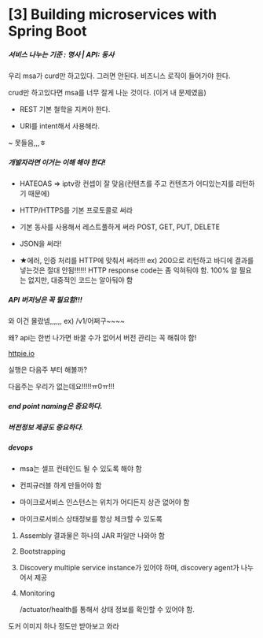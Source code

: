# [3] Building microservices with Spring Boot

##### 서비스 나누는 기준 : 명사 | API: 동사

우리 msa가 curd만 하고있다. 그러면 안된다. 비즈니스 로직이 들어가야 한다.

crud만 하고있다면 msa를 너무 잘게 나눈 것이다. (이거 내 문제였음)

- REST 기본 철학을 지켜야 한다.

- URI를 intent해서 사용해라.



~ 못들음,,,ㅎ

 

##### 개발자라면 이거는 이해 해야 한다!

- HATEOAS => iptv랑 컨셉이 잘 맞음(컨텐츠를 주고 컨텐츠가 어디있는지를 리턴하기 때문에)

- HTTP/HTTPS를 기본 프로토콜로 써라

- 기본 동사를 사용해서 레스트풀하게 써라 POST, GET, PUT, DELETE

- JSON을 써라!

- ★에러, 인증 처리를 HTTP에 맞춰서 써라!!!
  ex) 200으로 리턴하고 바디에 결과를 넣는것은 절대 안됨!!!!!! 
  HTTP response code는 좀 익혀둬야 함. 100% 알 필요는 없지만, 대중적인 코드는 알아둬야 함

##### API 버저닝은 꼭 필요함!!!

와 이건 몰랐넴,,,,,, ex) /v1/어쩌구~~~~

왜? api는 한번 나가면 바꿀 수가 없어서 버전 관리는 꼭 해줘야 함!

[httpie.io](https://httpie.io/)

실행은 다음주 부터 해볼까?

다음주는 우리가 없는데요!!!!!ㅠ0ㅠ!!!

##### end point naming은 중요하다.

##### 버전정보 제공도 중요하다.

##### devops

- msa는 셀프 컨테인드 될 수 있도록 해야 함

- 컨피규러블 하게 만들어야 함

- 마이크로서비스 인스턴스는 위치가 어디든지 상관 없어야 함 

- 마이크로서비스 상태정보를 항상 체크할 수 있도록
1. Assembly
   결과물은 하나의 JAR 파일만 나와야 함

2. Bootstrapping

3. Discovery
   multiple service instance가 있어야 하며, discovery agent가 나누어서 제공

4. Monitoring
   
   /actuator/health를 통해서 상태 정보를 확인할 수 있어야 함.







도커 이미지 하나 정도만 받아보고 와라
